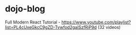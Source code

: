# dojo-blog
Full Modern React Tutorial - https://www.youtube.com/playlist?list=PL4cUxeGkcC9gZD-Tvwfod2gaISzfRiP9d (32 videos)
